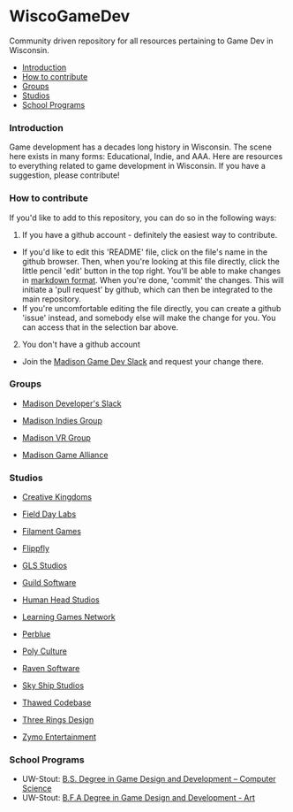# WiscoGameDev
Community driven repository for all resources pertaining to Game Dev in Wisconsin.
- [Introduction](#introduction)
- [How to contribute](#how-to-contribute)
- [Groups](#groups)
- [Studios](#studios)
- [School Programs](#school-programs)

### Introduction
Game development has a decades long history in Wisconsin. The scene here exists in many forms: Educational, Indie, and AAA. Here are resources to everything related to game development in Wisconsin. If you have a suggestion, please contribute!

### How to contribute
If you'd like to add to this repository, you can do so in the following ways:

1. If you have a github account - definitely the easiest way to contribute.
  - If you'd like to edit this 'README' file, click on the file's name in the github browser. Then, when you're looking at this file directly, click the little pencil 'edit' button in the top right. You'll be able to make changes in [markdown format](https://github.com/adam-p/markdown-here/wiki/Markdown-Cheatsheet). When you're done, 'commit' the changes. This will initiate a 'pull request' by github, which can then be integrated to the main repository.
  - If you're uncomfortable editing the file directly, you can create a github 'issue' instead, and somebody else will make the change for you. You can access that in the selection bar above.

2. You don't have a github account
  - Join the [Madison Game Dev Slack](https://madisongamedev.slack.com/messages/gamedev/) and request your change there.

### Groups
- [Madison Developer's Slack](https://madisongamedev.slack.com/messages/gamedev/)

- [Madison Indies Group](https://www.facebook.com/groups/madisonindies/)

- [Madison VR Group](http://www.meetup.com/Madison-VR/)

- [Madison Game Alliance](http://madisongamealliance.com/index.html)


### Studios
- [Creative Kingdoms](http://www.creativekingdoms.com/)

- [Field Day Labs](http://wid.wisc.edu/research/fielddaylab/)

- [Filament Games](https://www.filamentgames.com/)

- [Flippfly](http://flippfly.com/)

- [GLS Studios](http://www.glsstudios.com/)

- [Guild Software](http://www.guildsoftware.com/)

- [Human Head Studios](http://www.humanhead.com/)

- [Learning Games Network](http://learninggamesnetwork.org/)

- [Perblue](http://www.perblue.com/)

- [Poly Culture](http://www.polyculture.co/)

- [Raven Software](http://www.ravensoftware.com/)

- [Sky Ship Studios](http://www.skyshipstudios.com/)

- [Thawed Codebase](http://www.thawedcodebase.com/)

- [Three Rings Design](http://www.threerings.net/)

- [Zymo Entertainment](http://www.zymoent.com/)


### School Programs
- UW-Stout: [B.S. Degree in Game Design and Development – Computer Science](http://www.uwstout.edu/programs/bsgdd/)
- UW-Stout: [B.F.A Degree in Game Design and Development - Art](http://www.uwstout.edu/programs/bfagdd/)
